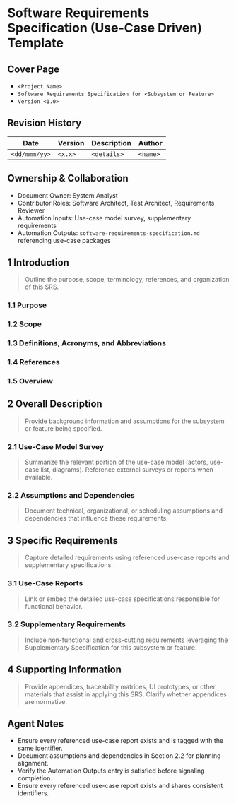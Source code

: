 # Software Requirements Specification (Use-Case Driven) Template

## Cover Page

- `<Project Name>`
- `Software Requirements Specification for <Subsystem or Feature>`
- `Version <1.0>`

## Revision History

| Date | Version | Description | Author |
| --- | --- | --- | --- |
| `<dd/mmm/yy>` | `<x.x>` | `<details>` | `<name>` |

## Ownership & Collaboration

- Document Owner: System Analyst
- Contributor Roles: Software Architect, Test Architect, Requirements Reviewer
- Automation Inputs: Use-case model survey, supplementary requirements
- Automation Outputs: `software-requirements-specification.md` referencing use-case packages

## 1 Introduction

> Outline the purpose, scope, terminology, references, and organization of this SRS.

### 1.1 Purpose

### 1.2 Scope

### 1.3 Definitions, Acronyms, and Abbreviations

### 1.4 References

### 1.5 Overview

## 2 Overall Description

> Provide background information and assumptions for the subsystem or feature being specified.

### 2.1 Use-Case Model Survey

> Summarize the relevant portion of the use-case model (actors, use-case list, diagrams). Reference external surveys or reports when available.

### 2.2 Assumptions and Dependencies

> Document technical, organizational, or scheduling assumptions and dependencies that influence these requirements.

## 3 Specific Requirements

> Capture detailed requirements using referenced use-case reports and supplementary specifications.

### 3.1 Use-Case Reports

> Link or embed the detailed use-case specifications responsible for functional behavior.

### 3.2 Supplementary Requirements

> Include non-functional and cross-cutting requirements leveraging the Supplementary Specification for this subsystem or feature.

## 4 Supporting Information

> Provide appendices, traceability matrices, UI prototypes, or other materials that assist in applying this SRS. Clarify whether appendices are normative.

## Agent Notes

- Ensure every referenced use-case report exists and is tagged with the same identifier.
- Document assumptions and dependencies in Section 2.2 for planning alignment.
- Verify the Automation Outputs entry is satisfied before signaling completion.
- Ensure every referenced use-case report exists and shares consistent identifiers.

